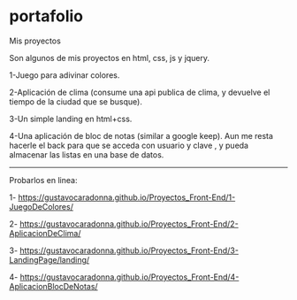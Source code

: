 # portafolio
Mis proyectos

Son algunos de mis proyectos en html, css, js y jquery.

1-Juego para adivinar colores.   

2-Aplicación de clima (consume una api publica de clima, y devuelve el tiempo de la ciudad que se busque).

3-Un simple landing en html+css.

4-Una aplicación de bloc de notas (similar a google keep). Aun me resta hacerle el back para que se acceda con usuario y clave , y pueda almacenar las listas en una base de datos.

-----------------------------------------------------------------------------------------------------------------------------------------------------------------------------------

Probarlos en linea:

1- https://gustavocaradonna.github.io/Proyectos_Front-End/1-JuegoDeColores/

2- https://gustavocaradonna.github.io/Proyectos_Front-End/2-AplicacionDeClima/

3- https://gustavocaradonna.github.io/Proyectos_Front-End/3-LandingPage/landing/

4- https://gustavocaradonna.github.io/Proyectos_Front-End/4-AplicacionBlocDeNotas/
